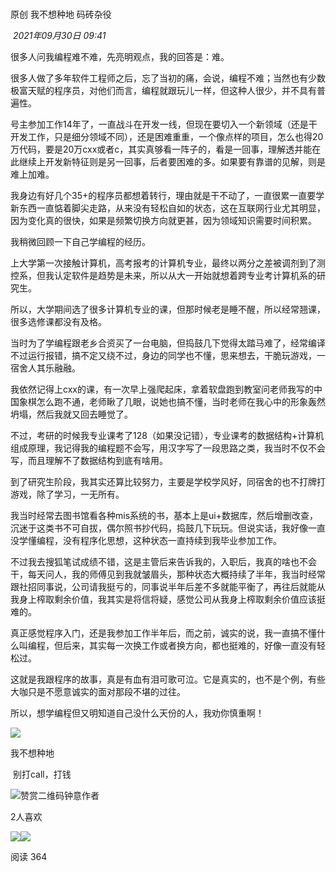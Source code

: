 # 

原创 我不想种地 码砖杂役

 _2021年09月30日 09:41_

很多人问我编程难不难，先亮明观点，我的回答是：难。

  

很多人做了多年软件工程师之后，忘了当初的痛，会说，编程不难；当然也有少数极富天赋的程序员，对他们而言，编程就跟玩儿一样，但这种人很少，并不具有普遍性。

  

号主参加工作14年了，一直战斗在开发一线，但现在要切入一个新领域（还是干开发工作，只是细分领域不同），还是困难重重，一个像点样的项目，怎么也得20万代码，要是20万cxx或者c，其实真够看一阵子的，看是一回事，理解透并能在此继续上开发新特征则是另一回事，后者要困难的多。如果要有靠谱的见解，则是难上加难。

  

我身边有好几个35+的程序员都想着转行，理由就是干不动了，一直很累一直要学新东西一直惦着脚尖走路，从来没有轻松自如的状态，这在互联网行业尤其明显，因为变化真的很快，如果是频繁切换方向就更甚，因为领域知识需要时间积累。

  

我稍微回顾一下自己学编程的经历。

  

上大学第一次接触计算机，高考报考的计算机专业，最终以两分之差被调剂到了测控系，但我认定软件是趋势是未来，所以从大一开始就想着跨专业考计算机系的研究生。

  

所以，大学期间选了很多计算机专业的课，但那时候老是睡不醒，所以经常翘课，很多选修课都没有及格。

  

当时为了学编程跟老乡合资买了一台电脑，但捣鼓几下觉得太踏马难了，经常编译不过运行报错，搞不定又绕不过，身边的同学也不懂，思来想去，干脆玩游戏，一宿舍人其乐融融。

  

我依然记得上cxx的课，有一次早上强爬起床，拿着软盘跑到教室问老师我写的中国象棋怎么跑不通，老师瞅了几眼，说她也搞不懂，当时老师在我心中的形象轰然坍塌，然后我就又回去睡觉了。

  

不过，考研的时候我专业课考了128（如果没记错），专业课考的数据结构+计算机组成原理，我记得我的编程题不会写，用汉字写了一段思路之类，我当时不仅不会写，而且理解不了数据结构到底有啥用。

  

到了研究生阶段，我其实还算比较努力，主要是学校学风好，同宿舍的也不打牌打游戏，除了学习，一无所有。

  

我当时经常去图书馆看各种mis系统的书，基本上是ui+数据库，然后增删改查，沉迷于这类书不可自拔，偶尔照书抄代码，捣鼓几下玩玩。但说实话，我好像一直没学懂编程，没有程序化思想，这种状态一直持续到我毕业参加工作。

  

不过我去搜狐笔试成绩不错，这是主管后来告诉我的，入职后，我真的啥也不会干，每天问人，我的师傅见到我就皱眉头，那种状态大概持续了半年，我当时经常跟社招同事说，公司请我挺亏的，同事说半年后差不多就能平衡了，再往后就能从我身上榨取剩余价值，我其实是将信将疑，感觉公司从我身上榨取剩余价值应该挺难的。

  

真正感觉程序入门，还是我参加工作半年后，而之前，诚实的说，我一直搞不懂什么叫编程，但后来，其实每一次换工作或者换方向，都也挺难的，好像一直没有轻松过。

  

这就是我跟程序的故事，真是有血有泪可歌可泣。它是真实的，也不是个例，有些大咖只是不愿意诚实的面对那段不堪的过往。

  

所以，想学编程但又明知道自己没什么天份的人，我劝你慎重啊！

  

![](https://res.wx.qq.com/mmbizappmsg/zh_CN/htmledition/js/images/icon/common/icon_avatar_default.svg)

我不想种地

 别打call，打钱 

![赞赏二维码](https://mp.weixin.qq.com/s?__biz=MzU4NDY5ODU3NQ==&mid=2247485131&idx=1&sn=79a7e769317e9865077ccc056cc8f598&chksm=fd94996bcae3107d2b2ee98a75de77b6de2b011654b4d30ca94276f59db102b3a438a09a9c54&mpshare=1&scene=24&srcid=0218HLusRLYlaWabf8euKTeq&sharer_sharetime=1645151571839&sharer_shareid=5fb9813bfe9ffc983435bfc8d8c5e9ca&key=daf9bdc5abc4e8d04fddf4091556dfd71001ec8bc5ae5ab910ea786c69d5499cfbb77586e717765b29b114a1be061594d70f6b0ad0732685069068c82fed644dd29c3b2b3feafeee1668d3342fc4faf2ac7db161b416d50bf1e99eed34ca949be84191967e4fbd3d5569c3ac82a1883240e4649961f242ef1ab14d99483c2556&ascene=0&uin=MTEwNTU1MjgwMw%3D%3D&devicetype=Windows+11+x64&version=63090b19&lang=zh_CN&countrycode=CN&exportkey=n_ChQIAhIQ2V9fMhKiwAXVDQckqo41%2BRLmAQIE97dBBAEAAAAAAGQIJwJHU50AAAAOpnltbLcz9gKNyK89dVj0%2Bxdd1cNGuaZOc5ZrM7ip5JJW3QVYCs2tO5bbyRv%2FvTrfuidbncZNpIcIBmSHC58Ly4CPCebgsAQq2GpD0CTvMr069FblycdeCVscD2SQwik6OFZSoYX%2FCkubLUeIczGxzSEtsgfTqikkVMpvv%2BRTQxZZLwhguMB9AzUDFx6Xr9BFsrwFDLBsW%2BvLQVuxxXPoKTfat%2FJAav4E7W%2FbYW9%2FN3QN4vuxJW0FzILo0nNBJhVOyBKgWGBcBzwPB86Pu%2FWd&acctmode=0&pass_ticket=JoLNy6L7fHnonfnHieXHa3M5jPGSQwPd%2FoK3aVxrg6v82CwFPh3URo755lTLoUyt&wx_header=1&fasttmpl_type=0&fasttmpl_fullversion=7351805-zh_CN-zip&fasttmpl_flag=1)钟意作者

2人喜欢

![](http://wx.qlogo.cn/mmopen/ajNVdqHZLLDNEa84639YZ9RpJibiadia0Yyl9JhNQKnEqF0rUb3B9KGd62Nom3z7oPbicctgY2SLVHVrnibT46jbqhQ/64)![](http://wx.qlogo.cn/mmopen/SXryYH6DzyZEGWCWYRDqpM47Fia0xZk8w2YbqnBA7xibwlYNRrgJhC8yecjGGyjjXfyJmcycPpCK8gkhmoKsHCiaqicplE0AEpmK/64)

阅读 364

​